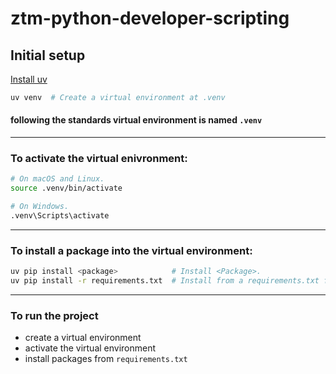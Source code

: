 # ztm-python-developer-scripting

## Initial setup

[Install  uv](https://github.com/astral-sh/uv?tab=readme-ov-file#getting-started)


```sh
uv venv  # Create a virtual environment at .venv
```

#### following the standards virtual environment is named `.venv`

---

### To activate the virtual enivronment:

```sh
# On macOS and Linux.
source .venv/bin/activate

# On Windows.
.venv\Scripts\activate
```
---
### To install a package into the virtual environment:

```sh
uv pip install <package>            # Install <Package>.
uv pip install -r requirements.txt  # Install from a requirements.txt file.
```
---
### To run the project 
- create a virtual environment
- activate the virtual environment
- install packages from `requirements.txt` 